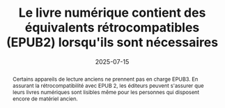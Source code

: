 ---
title: Le livre numérique contient des équivalents rétrocompatibles (EPUB2) lorsqu'ils sont nécessaires
abstract: "Certains appareils de lecture anciens ne prennent pas en charge EPUB3. En assurant la rétrocompatibilité avec EPUB 2, les éditeurs peuvent s'assurer que leurs livres numériques sont lisibles même pour les personnes qui disposent encore de matériel ancien."
categories: 
    - "performances et rétrocompatibilité"
agrege: O0000-E086
opquast: 'N/A'
indiceebook: '86'
description: "Règle n°86"
before: "085"
weight: "086"
after: "087"
actif: '1'
layout: rules
date: 2025-07-15
tags: 
    - "Écoconception"
    - "Interopérabilité"
objectif: 
    - "Assurer la lecture sur des appareils anciens"
Meo: 
    - "Utiliser la metadonnée de couverture EPUB2"
    - "Inclure une table des matières au format « toc.ncx »"
    - "Ajouter les guides EPUB2 pour convertir les landmarks EPUB3"
    - "Appliquer une règle CSS aux éléments HTML5 utilisés afin qu’ils ne posent pas de problème d’affichage pour les solutions qui ne les supportent pas"
    - "Placer les informations de styles pour des tailles d’écrans ou des situations spécifiques comme l’impression, ou le rendu audio (media queries) dans une feuille CSS distincte"
Controle: 
    - "Vérifier la présence dans le fichier 'opf' de la métadonnée 'cover'"
    - "Vérifier la présence d'un fichier toc.ncx"
    - "Vérifier la présence d'une section 'guide' dans le fichier 'opf'"
    - "Vérifier la présence d'informations css pour les éléments HTML5 ('article', 'aside', 'details', 'figure', 'figcaption', 'footer', 'header', 'nav', 'section')"
    - "Vérifier la séparation des feuilles CSS si la mise en page est réalisée à l'aide de media queries"
epubcheck: false
ace: false
humancheck: true
ReadiumGoToolkit: false
Source: 
    - "SNE"
Referentiel: 
    - "[EPUB 2.0.1](https://idpf.org/epub/201)"
steps: 
    - "Production numérique"
---